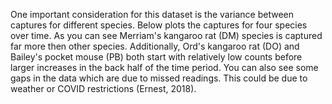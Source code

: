 One important consideration for this dataset is the variance between captures for different species. Below plots the captures for four species over time. As you can see Merriam's kangaroo rat (DM) species is captured far more then other species. Additionally, Ord's kangaroo rat (DO) and Bailey's pocket mouse (PB) both start with relatively low counts before larger increases in the back half of the time period. You can also see some gaps in the data which are due to missed readings. This could be due to weather or COVID restrictions (Ernest, 2018).

